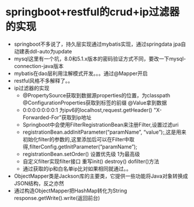 # springboot+restful的crud+ip过滤器的实现
 - springboot不多说了，持久层实现通过mybatis实现，通过springdata jpa自动建表ddl-auto为update
 - mysql这里有一个坑，8.0和5.1.x版本的密码验证方式不同，要改一下mysql-connection-java版本
 - mybatis在dao层利用注解模式开发。。。通过@Mapper开启
 - restful风格不多解释了。。
 - ip过滤器的实现
    - @PropertySource获取到数据源properties的位置，为classpath @ConfigurationProperties获取到标签的前缀 @Value拿到数据 
    - 0:0:0:0:0:0:0:1 为ipv6的localhost,request.getHeader() "X-Forwarded-For"获取到ip地址
    - Springboot中会使用FilterRegistrationBean来注册Filter,设置过滤uri
    - registrationBean.addInitParameter(“paramName”, “value”);,这是用来初始化filter的参数的,这里添加后可以在Filter中取得,filterConfig.getInitParameter(“paramName”);
    - registrationBean.setOrder() 设置优先级 1为最高级
    - 自定义filter实现filter接口 重写init() destroy() dofilter()方法
    - 通过获取的ip和白名单ip比对如果相同就通过。。
 - ObjectMapper类是Jackson库的主要类，它提供一些功能将Java对象转换成JSON结构，反之亦然
 - 通过构造ObjectMapper把HashMap转化为String response.getWrite().write(返回前台)
